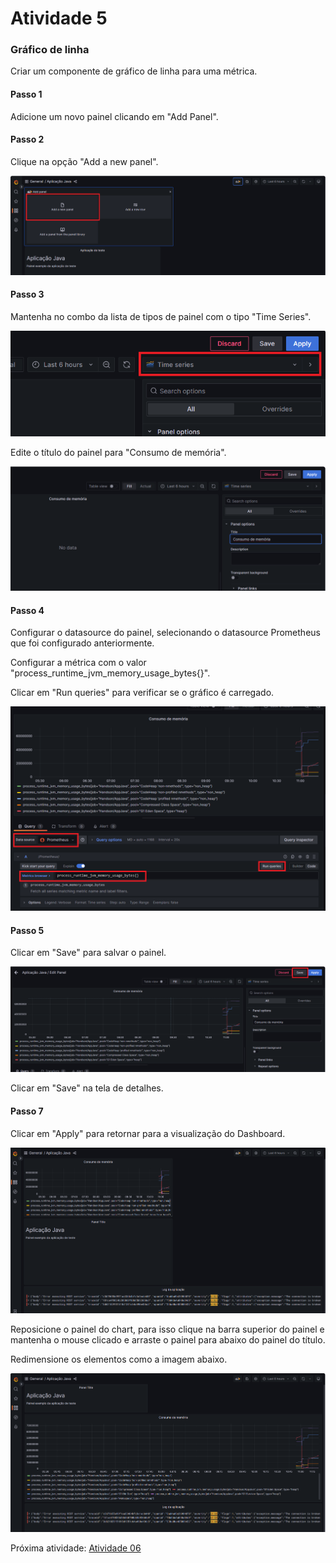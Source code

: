 # Atividade 5

### Gráfico de linha

Criar um componente de gráfico de linha para uma métrica.

#### Passo 1

Adicione um novo painel clicando em "Add Panel".

#### Passo 2

Clique na opção "Add a new panel".

![add new panel](images/grafanaaddpanel2.png)

#### Passo 3

Mantenha no combo da lista de tipos de painel com o tipo "Time Series".

![time series](images/grafanatimeseries.png)

Edite o título do painel para "Consumo de memória".

![time series](images/grafanatimeseries2.png)

#### Passo 4

Configurar o datasource do painel, selecionando o datasource Prometheus que foi configurado anteriormente.

Configurar a métrica com o valor "process_runtime_jvm_memory_usage_bytes{}".

Clicar em "Run queries" para verificar se o gráfico é carregado.

![time series](images/grafanatimeseries3.png)

#### Passo 5

Clicar em "Save" para salvar o painel.

![panel save](images/grafanatimeseries4.png)

Clicar em "Save" na tela de detalhes.

#### Passo 7

Clicar em "Apply" para retornar para a visualização do Dashboard.

![panel log apply](images/grafanadashboardwithchart.png)

Reposicione o painel do chart, para isso clique na barra superior do painel e mantenha o mouse clicado e arraste o painel para abaixo do painel do título. 

Redimensione os elementos como a imagem abaixo.

![dashboard with chart](images/dashboardwithchart.png)

Próxima atividade: [Atividade 06](06-atividade.md)